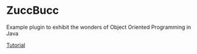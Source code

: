 # ZuccBucc
Example plugin to exhibit the wonders of Object Oriented Programming in Java

[Tutorial](https://youtu.be/gCwZK1RKvm8)
